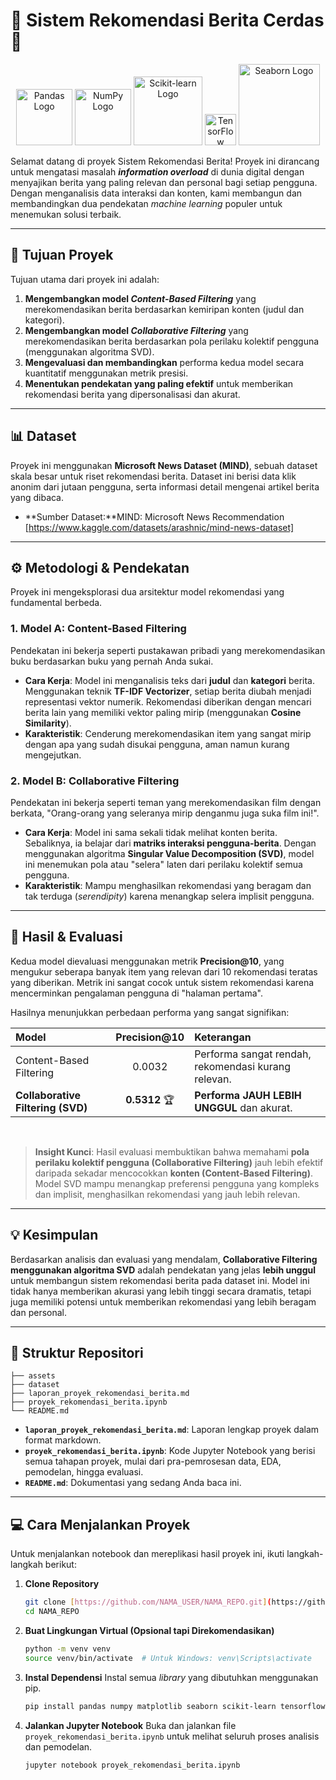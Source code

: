 # 🤖 Sistem Rekomendasi Berita Cerdas 📰

<p align="center">
  <img src="https://upload.wikimedia.org/wikipedia/commons/thumb/e/ed/Pandas_logo.svg/2560px-Pandas_logo.svg.png" width="90" alt="Pandas Logo">
  <img src="https://upload.wikimedia.org/wikipedia/commons/thumb/3/31/NumPy_logo_2020.svg/2560px-NumPy_logo_2020.svg.png" width="90" alt="NumPy Logo">
  <img src="https://upload.wikimedia.org/wikipedia/commons/thumb/0/05/Scikit_learn_logo_small.svg/1200px-Scikit_learn_logo_small.svg.png" width="110" alt="Scikit-learn Logo">
  <img src="https://upload.wikimedia.org/wikipedia/commons/thumb/2/2d/Tensorflow_logo.svg/1200px-Tensorflow_logo.svg.png" width="50" alt="TensorFlow Logo">
  <img src="https://seaborn.pydata.org/_images/logo-wide-lightbg.svg" width="130" alt="Seaborn Logo">
</p>

Selamat datang di proyek Sistem Rekomendasi Berita! Proyek ini dirancang untuk mengatasi masalah **_information overload_** di dunia digital dengan menyajikan berita yang paling relevan dan personal bagi setiap pengguna. Dengan menganalisis data interaksi dan konten, kami membangun dan membandingkan dua pendekatan _machine learning_ populer untuk menemukan solusi terbaik.

---

## 🎯 Tujuan Proyek

Tujuan utama dari proyek ini adalah:

1.  **Mengembangkan model _Content-Based Filtering_** yang merekomendasikan berita berdasarkan kemiripan konten (judul dan kategori).
2.  **Mengembangkan model _Collaborative Filtering_** yang merekomendasikan berita berdasarkan pola perilaku kolektif pengguna (menggunakan algoritma SVD).
3.  **Mengevaluasi dan membandingkan** performa kedua model secara kuantitatif menggunakan metrik presisi.
4.  **Menentukan pendekatan yang paling efektif** untuk memberikan rekomendasi berita yang dipersonalisasi dan akurat.

---

## 📊 Dataset

Proyek ini menggunakan **Microsoft News Dataset (MIND)**, sebuah dataset skala besar untuk riset rekomendasi berita. Dataset ini berisi data klik anonim dari jutaan pengguna, serta informasi detail mengenai artikel berita yang dibaca.

- **Sumber Dataset:**MIND: Microsoft News Recommendation [https://www.kaggle.com/datasets/arashnic/mind-news-dataset]

---

## ⚙️ Metodologi & Pendekatan

Proyek ini mengeksplorasi dua arsitektur model rekomendasi yang fundamental berbeda.

### 1. Model A: Content-Based Filtering

Pendekatan ini bekerja seperti pustakawan pribadi yang merekomendasikan buku berdasarkan buku yang pernah Anda sukai.

- **Cara Kerja**: Model ini menganalisis teks dari **judul** dan **kategori** berita. Menggunakan teknik **TF-IDF Vectorizer**, setiap berita diubah menjadi representasi vektor numerik. Rekomendasi diberikan dengan mencari berita lain yang memiliki vektor paling mirip (menggunakan **Cosine Similarity**).
- **Karakteristik**: Cenderung merekomendasikan item yang sangat mirip dengan apa yang sudah disukai pengguna, aman namun kurang mengejutkan.

### 2. Model B: Collaborative Filtering

Pendekatan ini bekerja seperti teman yang merekomendasikan film dengan berkata, "Orang-orang yang seleranya mirip denganmu juga suka film ini!".

- **Cara Kerja**: Model ini sama sekali tidak melihat konten berita. Sebaliknya, ia belajar dari **matriks interaksi pengguna-berita**. Dengan menggunakan algoritma **Singular Value Decomposition (SVD)**, model ini menemukan pola atau "selera" laten dari perilaku kolektif semua pengguna.
- **Karakteristik**: Mampu menghasilkan rekomendasi yang beragam dan tak terduga (_serendipity_) karena menangkap selera implisit pengguna.

---

## 🚀 Hasil & Evaluasi

Kedua model dievaluasi menggunakan metrik **Precision@10**, yang mengukur seberapa banyak item yang relevan dari 10 rekomendasi teratas yang diberikan. Metrik ini sangat cocok untuk sistem rekomendasi karena mencerminkan pengalaman pengguna di "halaman pertama".

Hasilnya menunjukkan perbedaan performa yang sangat signifikan:

| Model                             | Precision@10  | Keterangan                                          |
| :-------------------------------- | :-----------: | :-------------------------------------------------- |
| Content-Based Filtering           |    0.0032     | Performa sangat rendah, rekomendasi kurang relevan. |
| **Collaborative Filtering (SVD)** | **0.5312** 🏆 | **Performa JAUH LEBIH UNGGUL** dan akurat.          |

<br>

> **Insight Kunci**: Hasil evaluasi membuktikan bahwa memahami **pola perilaku kolektif pengguna (Collaborative Filtering)** jauh lebih efektif daripada sekadar mencocokkan **konten (Content-Based Filtering)**. Model SVD mampu menangkap preferensi pengguna yang kompleks dan implisit, menghasilkan rekomendasi yang jauh lebih relevan.

---

## 💡 Kesimpulan

Berdasarkan analisis dan evaluasi yang mendalam, **Collaborative Filtering menggunakan algoritma SVD** adalah pendekatan yang jelas **lebih unggul** untuk membangun sistem rekomendasi berita pada dataset ini. Model ini tidak hanya memberikan akurasi yang lebih tinggi secara dramatis, tetapi juga memiliki potensi untuk memberikan rekomendasi yang lebih beragam dan personal.

---

## 📁 Struktur Repositori

```
├── assets
├── dataset
├── laporan_proyek_rekomendasi_berita.md
├── proyek_rekomendasi_berita.ipynb
└── README.md
```

- **`laporan_proyek_rekomendasi_berita.md`**: Laporan lengkap proyek dalam format markdown.
- **`proyek_rekomendasi_berita.ipynb`**: Kode Jupyter Notebook yang berisi semua tahapan proyek, mulai dari pra-pemrosesan data, EDA, pemodelan, hingga evaluasi.
- **`README.md`**: Dokumentasi yang sedang Anda baca ini.

---

## 💻 Cara Menjalankan Proyek

Untuk menjalankan notebook dan mereplikasi hasil proyek ini, ikuti langkah-langkah berikut:

1.  **Clone Repository**

    ```bash
    git clone [https://github.com/NAMA_USER/NAMA_REPO.git](https://github.com/NAMA_USER/NAMA_REPO.git)
    cd NAMA_REPO
    ```

2.  **Buat Lingkungan Virtual (Opsional tapi Direkomendasikan)**

    ```bash
    python -m venv venv
    source venv/bin/activate  # Untuk Windows: venv\Scripts\activate
    ```

3.  **Instal Dependensi**
    Instal semua _library_ yang dibutuhkan menggunakan pip.

    ```bash
    pip install pandas numpy matplotlib seaborn scikit-learn tensorflow wordcloud
    ```

4.  **Jalankan Jupyter Notebook**
    Buka dan jalankan file `proyek_rekomendasi_berita.ipynb` untuk melihat seluruh proses analisis dan pemodelan.
    ```bash
    jupyter notebook proyek_rekomendasi_berita.ipynb
    ```
